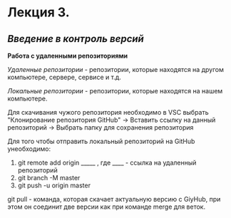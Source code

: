 # Лекция 3.
## *Введение в контроль версий*
**Работа с удаленными репозиториями**

*Удаленные репозитории* - репозитории, которые находятся на другом компьютере, сервере, сервисе и т.д.

*Локальные репозитории* - репозитории, которые находятся на нашем компьютере.

Для скачивания чужого репозитория необходимо в VSC выбрать "Клонирование репозитория GitHub" -> Вставить ссылку на данный репозиторий -> Выбрать папку для сохранения репозитория

Для того чтобы отправить локальный репозиторий на GitHub yнеобходимо:
1. git remote add origin _____ , где ____ - ссылка на удаленный репозиторий
2. git branch -M master
3. git push -u origin master

git pull - команда, которая скачает актуальную версию с GiyHub, при этом он соединит две версии как при команде merge для веток.



